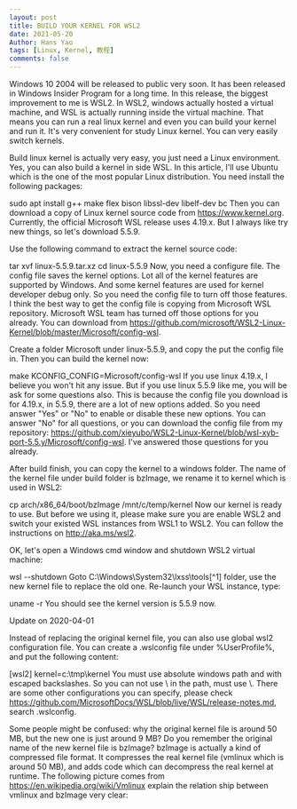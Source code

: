 ```yaml
---
layout: post
title: BUILD YOUR KERNEL FOR WSL2
date: 2021-05-20
Author: Hans Yao
tags: [Linux, Kernel, 教程]
comments: false
---
```


Windows 10 2004 will be released to public very soon. It has been released in Windows Insider Program for a long time. In this release, the biggest improvement to me is WSL2. In WSL2, windows actually hosted a virtual machine, and WSL is actually running inside the virtual machine. That means you can run a real linux kernel and even you can build your kernel and run it. It's very convenient for study Linux kernel. You can very easily switch kernels.

Build linux kernel is actually very easy, you just need a Linux environment. Yes, you can also build a kernel in side WSL. In this article, I'll use Ubuntu which is the one of the most popular Linux distribution. You need install the following packages:

sudo apt install g++ make flex bison libssl-dev libelf-dev bc
Then you can download a copy of Linux kernel source code from https://www.kernel.org. Currently, the official Microsoft WSL release uses 4.19.x. But I always like try new things, so let's download 5.5.9.

Use the following command to extract the kernel source code:

tar xvf linux-5.5.9.tar.xz
cd linux-5.5.9
Now, you need a configure file. The config file saves the kernel options. Lot all of the kernel features are supported by Windows. And some kernel features are used for kernel developer debug only. So you need the config file to turn off those features. I think the best way to get the config file is copying from Microsoft WSL repository. Microsoft WSL team has turned off those options for you already. You can download from https://github.com/microsoft/WSL2-Linux-Kernel/blob/master/Microsoft/config-wsl.

Create a folder Microsoft under linux-5.5.9, and copy the put the config file in. Then you can build the kernel now:

make KCONFIG_CONFIG=Microsoft/config-wsl
If you use linux 4.19.x, I believe you won't hit any issue. But if you use linux 5.5.9 like me, you will be ask for some questions also. This is because the config file you download is for 4.19.x, in 5.5.9, there are a lot of new options added. So you need answer "Yes" or "No" to enable or disable these new options. You can answer "No" for all questions, or you can download the config file from my repository: https://github.com/xieyubo/WSL2-Linux-Kernel/blob/wsl-xyb-port-5.5.y/Microsoft/config-wsl. I've answered those questions for you already.

After build finish, you can copy the kernel to a windows folder. The name of the kernel file under build folder is bzImage, we rename it to kernel which is used in WSL2:

cp arch/x86_64/boot/bzImage /mnt/c/temp/kernel
Now our kernel is ready to use. But before we using it, please make sure you are enable WSL2 and switch your existed WSL instances from WSL1 to WSL2. You can follow the instructions on http://aka.ms/wsl2.

OK, let's open a Windows cmd window and shutdown WSL2 virtual machine:

wsl --shutdown
Goto C:\Windows\System32\lxss\tools[^1] folder, use the new kernel file to replace the old one. Re-launch your WSL instance, type:

uname -r
You should see the kernel version is 5.5.9 now.



Update on 2020-04-01

Instead of replacing the original kernel file, you can also use global wsl2 configuration file. You can create a .wslconfig file under %UserProfile%, and put the following content:

[wsl2]
kernel=c:\\tmp\\kernel
You must use absolute windows path and with escaped backslashes. So you can not use \ in the path, must use \\. There are some other configurations you can specify, please check https://github.com/MicrosoftDocs/WSL/blob/live/WSL/release-notes.md, search .wslconfig.

Some people might be confused: why the original kernel file is around 50 MB, but the new one is just around 9 MB? Do you remember the original name of the new kernel file is bzImage? bzImage is actually a kind of compressed file format. It compresses the real kernel file (vmlinux which is around 50 MB), and adds code which can decompress the real kernel at runtime. The following picture comes from https://en.wikipedia.org/wiki/Vmlinux explain the relation ship between vmlinux and bzImage very clear:
